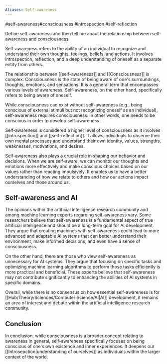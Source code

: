 ```yaml
---
Aliases: Self-awareness
---
```

#self-awareness#consciousness #introspection #self-reflection

Define self-awareness and then tell me about the relationship between self-awareness and consciousness

Self-awareness refers to the ability of an individual to recognize and understand their own thoughts, feelings, beliefs, and actions. It involves introspection, reflection, and a deep understanding of oneself as a separate entity from others.

The relationship between [[self-awareness]] and [[Consciousness]] is complex. Consciousness is the state of being aware of one's surroundings, thoughts, emotions, and sensations. It is a general term that encompasses various levels of awareness. Self-awareness, on the other hand, specifically refers to being aware of oneself.

While consciousness can exist without self-awareness (e.g., being conscious of external stimuli but not recognizing oneself as an individual), self-awareness requires consciousness. In other words, one needs to be conscious in order to develop self-awareness.

Self-awareness is considered a higher level of consciousness as it involves [[introspection]] and [[self-reflection]]. It allows individuals to observe their own mental processes and understand their own identity, values, strengths, weaknesses, motivations, and desires.

Self-awareness also plays a crucial role in shaping our behavior and decisions. When we are self-aware, we can monitor our thoughts and emotions more effectively and make conscious choices based on our values rather than reacting impulsively. It enables us to have a better understanding of how we relate to others and how our actions impact ourselves and those around us.

## Self-awareness and AI

The opinions within the artificial intelligence research community and among machine learning experts regarding self-awareness vary. Some researchers believe that self-awareness is a fundamental aspect of true artificial intelligence and should be a long-term goal for AI development. They argue that creating machines with self-awareness could lead to more advanced and adaptable AI systems that can better understand their environment, make informed decisions, and even have a sense of consciousness.

On the other hand, there are those who view self-awareness as unnecessary for AI systems. They argue that focusing on specific tasks and optimizing machine learning algorithms to perform those tasks efficiently is more practical and beneficial. These experts believe that self-awareness may not contribute significantly to enhancing the abilities of AI systems in specific domains.

Overall, while there is no consensus on how essential self-awareness is for [[Hub/Theory/Sciences/Computer Science/AI|AI]] development, it remains an area of interest and debate within the artificial intelligence research community.

## Conclusion
In conclusion, while consciousness is a broader concept relating to awareness in general, self-awareness specifically focuses on being conscious of one's own existence and inner experiences. It deepens our [[Introsepction|understanding of ourselves]] as individuals within the larger context of the world.